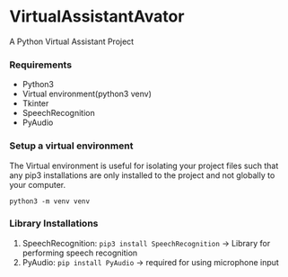 # VirtualAssistantAvator
A Python Virtual Assistant Project 
### Requirements
- Python3
- Virtual environment(python3 venv)
- Tkinter
- SpeechRecognition
- PyAudio


### Setup a virtual environment
The Virtual environment is useful for isolating your project files such that any pip3 installations
are only installed to the project and not globally to your computer.
```
python3 -m venv venv
```


### Library Installations
1. SpeechRecognition: `pip3 install SpeechRecognition`  -> Library for performing speech recognition
2. PyAudio: `pip install PyAudio`  -> required for using microphone input

